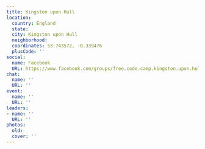 ```yaml
---
title: Kingston upon Hull
location:
  country: England
  state: 
  city: Kingston upon Hull
  neighborhood: 
  coordinates: 53.743572, -0.339476
  plusCode: ''
social:
  name: Facebook
  URL: https://www.facebook.com/groups/free.code.camp.kingston.upon.hull
chat:
  name: ''
  URL: ''
event:
  name: ''
  URL: ''
leaders:
- name: ''
  URL: ''
photos:
  old: 
  cover: ''
---
```

